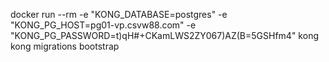docker run --rm -e "KONG_DATABASE=postgres" -e "KONG_PG_HOST=pg01-vp.csvw88.com" -e "KONG_PG_PASSWORD=t)qH#+CKamLWS2ZY067)AZ(B=5GSHfm4" kong kong migrations bootstrap
